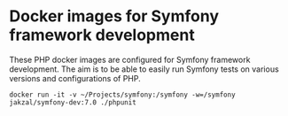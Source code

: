 # Docker images for Symfony framework development

These PHP docker images are configured for Symfony framework development.
The aim is to be able to easily run Symfony tests on various versions
and configurations of PHP.

    docker run -it -v ~/Projects/symfony:/symfony -w=/symfony jakzal/symfony-dev:7.0 ./phpunit
